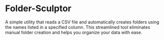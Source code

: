 # Folder-Sculptor
A simple utility that reads a CSV file and automatically creates folders using the names listed in a specified column. This streamlined tool eliminates manual folder creation and helps you organize your data with ease.
